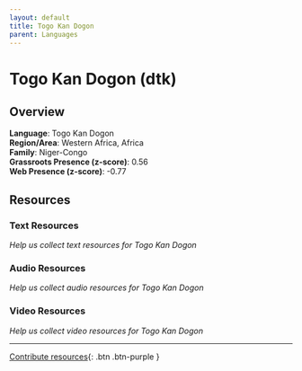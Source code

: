 ```yaml
---
layout: default
title: Togo Kan Dogon
parent: Languages
---
```


# Togo Kan Dogon (dtk)

## Overview

**Language**: Togo Kan Dogon  
**Region/Area**: Western Africa, Africa  
**Family**: Niger-Congo  
**Grassroots Presence (z-score)**: 0.56  
**Web Presence (z-score)**: -0.77  

## Resources

### Text Resources
*Help us collect text resources for Togo Kan Dogon*

### Audio Resources
*Help us collect audio resources for Togo Kan Dogon*

### Video Resources
*Help us collect video resources for Togo Kan Dogon*

---

[Contribute resources](https://forms.office.com/e/1SfLJx3u1r){: .btn .btn-purple }
